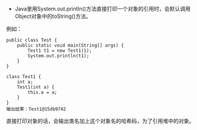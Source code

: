 * Java里用System.out.println()方法直接打印一个对象的引用时，会默认调用Object对象中的toString()方法。

例如：
```
public class Test {
	public static void main(String[] args) {
		Test1 t1 = new Test1(1);
		System.out.println(t1);
	}
}

class Test1 {
	int a;
	Test1(int a) {
		this.a = a;
	}
}
输出结果：Test1@15db9742
```
直接打印对象的话，会输出类名加上这个对象名的哈希码，为了引用堆中的对象。

